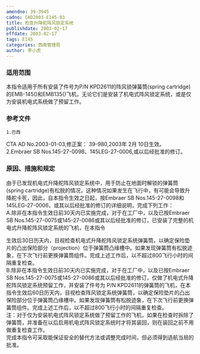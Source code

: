 ```yaml
---
amendno: 39-3945  
cadno: CAD2003-E145-03  
title: 检查升降舵阵风锁定系统  
publishdate: 2003-02-17  
effdate: 2003-02-17  
tags: E145  
categories: 西南管理局  
author: 李小虎  
---
```

  
### 适用范围  
本指令适用于所有安装了件号为P/N KPD2611的阵风锁弹簧筒(spring cartridge)的EMB-145()和EMB135()飞机，无论它们是安装了机电式阵风锁定系统，或是仅为安装机电式系统做了预留工作。  
  
<!--more-->  
### 参考文件  
    1.巴西  
CTA AD No.2003-01-03,修正案： 39-980,2003年 2月 10日生效。  
    2.Embraer SB Nos.145-27-0098、145LEG-27-0006,或以后经批准的修订。  
  
### 原因、措施和规定  
 由于已发现机电式升降舵阵风锁定系统中，用于防止在地面时解锁的弹簧筒(spring cartridge)有松脱的情况，这种情况如果发生在飞行中，有可能会导致升降舵卡死，因此，自本指令生效之日起，按Embraer SB Nos.145-27-0098和145LEG-27-0006，或其以后经批准的修订的详细说明，完成下列工作：  
A.除非在本指令生效日前30天内已实施完成，对于在工厂中，以及已按Embraer SB Nos.145-27-0075或145-27-0086或其以后经批准的修订，已安装了完整的机电式升降舵阵风锁定系统的飞机，在本指令  
  
生效后30日历天内，目视检查机电式升降舵阵风锁定系统弹簧筒，以确定保险垫片的凸出保险部分（projection）位于弹簧筒凸缘槽中。如果发现弹簧筒有松脱迹象，在下次飞行前更换弹簧筒组件。完成上述工作后，以不超过800飞行小时的间隔重复检查。  
B.除非在本指令生效日前30天内已实施完成，对于在工厂中，以及已按Embraer SB Nos.145-27-0075或145-27-0086或其以后经批准的修订，仅做了机电式升降舵阵风锁定系统预留工作，并安装了件号为 P/N KPD2611的弹簧筒的飞机，在本指令生效后60日历天内，目视检查阵风锁定系统弹簧筒，以确定保险垫片的凸出保险部分位于弹簧筒凸缘槽中。如果发现弹簧筒有松脱迹象，在下次飞行前更换弹簧筒组件。完成上述工作后，以不超过800飞行小时的间隔重复检查。  
注：对于仅为安装机电式阵风锁定系统做了预留工作的飞机，如果在检查时拆除了弹簧筒，并准备在以后启用机电式阵风锁定系统时才将其装回，则在装回之前不用做重复检查工作。  
完成本指令可采取能保证安全的替代方法或调整完成时间，但必须得到适航当局的批准。  
